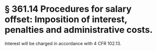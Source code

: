 # § 361.14   Procedures for salary offset: Imposition of interest, penalties and administrative costs.

Interest will be charged in accordance with 4 CFR 102.13.




